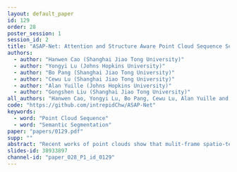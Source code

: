 ```yaml
---
layout: default_paper
id: 129
order: 28
poster_session: 1
session_id: 2
title: "ASAP-Net: Attention and Structure Aware Point Cloud Sequence Segmentation"
authors:
  - author: "Hanwen Cao (Shanghai Jiao Tong University)"
  - author: "Yongyi Lu (Johns Hopkins University)"
  - author: "Bo Pang (Shanghai Jiao Tong University)"
  - author: "Cewu Lu (Shanghai Jiao Tong University)"
  - author: "Alan Yuille (Johns Hopkins University)"
  - author: "Gongshen Liu (Shanghai Jiao Tong University)"
all_authors: "Hanwen Cao, Yongyi Lu, Bo Pang, Cewu Lu, Alan Yuille and Gongshen Liu"
code: "https://github.com/intrepidChw/ASAP-Net"
keywords:
  - word: "Point Cloud Sequence"
  - word: "Semantic Segmentation"
paper: "papers/0129.pdf"
supp: ""
abstract: "Recent works of point clouds show that mulit-frame spatio-temporal modeling outperforms single-frame versions by utilizing cross-frame information. In this paper, we further improve spatio-temporal point cloud feature learning with a flexible module called ASAP considering both attention and structure information across frames, which we find as two important factors for successful segmentation in dynamic point clouds. Firstly, our ASAP module contains a novel attentive temporal embedding layer to fuse the relatively informative local features across frames in a recurrent fashion. Secondly, an efficient spatio-temporal correlation method is proposed to exploit more local structure for embedding, meanwhile enforcing temporal consistency and reducing computation complexity. Finally, we show the generalization ability of the proposed ASAP module with different backbone networks for point cloud sequence segmentation. Our ASAP-Net (backbone plus ASAP module) outperforms baselines and previous methods on both Synthia and SemanticKITTI datasets (+3.4 to +15.2 mIoU points with different backbones). The source codes will be made publicly available."
slides-id: 38933897
channel-id: "paper_028_P1_id_0129"
---
```

